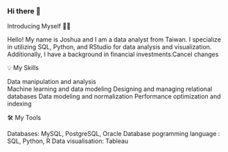 ### Hi there 👋

Introducing Myself 🙋🏻‍

Hello! My name is Joshua and I am a data analyst from Taiwan. I specialize in utilizing SQL, Python, and RStudio for data analysis and visualization. Additionally, I have a background in financial investments.Cancel changes

💡 My Skills

Data manipulation and analysis       
Machine learning and data modeling
Designing and managing relational databases
Data modeling and normalization
Performance optimization and indexing

🛠️ My Tools

Databases: MySQL, PostgreSQL, Oracle Database
pogramming language : SQL, Python, R
Data visualisation: Tableau




<!--
**Joshua-Kao/Joshua-Kao** is a ✨ _special_ ✨ repository because its `README.md` (this file) appears on your GitHub profile.

Here are some ideas to get you started:

- 🔭 I’m currently working on ...
- 🌱 I’m currently learning ...
- 👯 I’m looking to collaborate on ...
- 🤔 I’m looking for help with ...
- 💬 Ask me about ...
- 📫 How to reach me: ...
- 😄 Pronouns: ...
- ⚡ Fun fact: ...
-->
